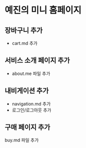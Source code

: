# 예진의 미니 홈페이지

## 장바구니 추가
- cart.md 추가

## 서비스 소개 페이지 추가
- about.me 파일 추가

## 내비게이션 추가
- navigation.md 추가
- 로그인/로그아웃 추가

## 구매 페이지 추가
buy.md 파일 추가
